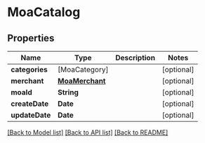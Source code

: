 # MoaCatalog

## Properties
Name | Type | Description | Notes
------------ | ------------- | ------------- | -------------
**categories** | [MoaCategory] |  | [optional] 
**merchant** | [**MoaMerchant**](MoaMerchant.md) |  | [optional] 
**moaId** | **String** |  | [optional] 
**createDate** | **Date** |  | [optional] 
**updateDate** | **Date** |  | [optional] 

[[Back to Model list]](../README.md#documentation-for-models) [[Back to API list]](../README.md#documentation-for-api-endpoints) [[Back to README]](../README.md)


